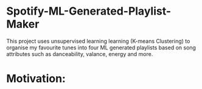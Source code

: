 # Spotify-ML-Generated-Playlist-Maker
This project uses unsupervised learning learning (K-means Clustering) to organise my favourite tunes into four ML generated playlists based on song attributes such as danceability, valance, energy and more.

# Motivation:


